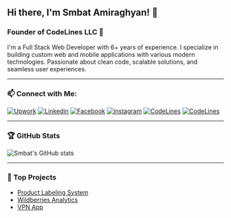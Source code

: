 ## Hi there, I'm Smbat Amiraghyan! 👋

### Founder of CodeLines LLC 🚀

I'm a Full Stack Web Developer with 6+ years of experience. I specialize in building custom web and mobile applications with various modern technologies. Passionate about clean code, scalable solutions, and seamless user experiences.

---
### 📫 Connect with Me:

[![Upwork](https://img.shields.io/badge/Upwork-6FDA44?style=for-the-badge&logo=Upwork&logoColor=white)](https://www.upwork.com/freelancers/your-profile-link)
[![Linkedin](https://img.shields.io/badge/Linkedin-0077B5?style=for-the-badge&logo=Linkedin&logoColor=white)](https://www.linkedin.com/in/smbat-am)
[![Facebook](https://img.shields.io/badge/Facebook-1877F2?style=for-the-badge&logo=Facebook&logoColor=white)](https://www.facebook.com/smbatam0)
[![instagram](https://img.shields.io/badge/Instagram-cd486b?style=for-the-badge&logo=Instagram&logoColor=white)](https://www.instagram.com/smbat.am/)
[![CodeLines](https://img.shields.io/badge/codelines-154d5e?style=for-the-badge&logo=site&logoColor=white)](https://codelines.am)
[![CodeLines](
https://img.shields.io/badge/Email-4285F4?style=for-the-badge&logo=gmail&logoColor=white)](mail:smbat@amiraghyan.info)

---

### 🏆 GitHub Stats
![Smbat's GitHub stats](https://github-readme-stats.vercel.app/api?username=smbat-code&show_icons=true&theme=dark)

---

### 🚀 Top Projects
- [Product Labeling System](https://github.com/smbat-code/honest-sign)
- [Wildberries Analytics](https://github.com/smbat-code/wb-analytics)
- [VPN App](https://github.com/smbat-code/vpn-app)

